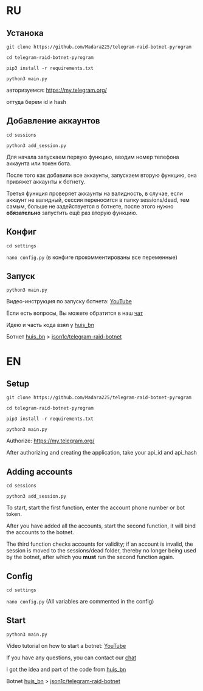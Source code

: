 # RU

## Устанока

`git clone https://github.com/Madara225/telegram-raid-botnet-pyrogram`

`cd telegram-raid-botnet-pyrogram`

`pip3 install -r requirements.txt`

`python3 main.py`

авторизуемся: https://my.telegram.org/

оттуда берем id и hash

## Добавление аккаунтов
`cd sessions`

`python3 add_session.py`

Для начала запускаем первую функцию, вводим номер телефона аккаунта или токен бота.

После того как добавили все аккаунты, запускаем вторую функцию, она привяжет аккаунты к ботнету.

Третья функция проверяет аккаунты на валидность, в случае, если аккаунт не валидный, сессия переносится в папку sessions/dead, тем самым, больше не задействуется в ботнете, после этого нужно **обязательно** запустить ещё раз вторую функцию.
 
## Конфиг
`cd settings`

`nano config.py` (в конфиге прокомментированы все переменные)

## Запуск

`python3 main.py`
 
Видео-инструкция по запуску ботнета: [YouTube](https://www.youtube.com/watch?v=DKKpfHzMR78)

Если есть вопросы, Вы можете обратится в наш [чат](https://t.me/pepe_devs)

Идею и часть кода взял у [huis_bn](https://t.me/huis_bn)

Ботнет [huis_bn](https://t.me/huis_bn) > [json1c/telegram-raid-botnet](https://github.com/json1c/telegram-raid-botnet)

# EN

## Setup

`git clone https://github.com/Madara225/telegram-raid-botnet-pyrogram`

`cd telegram-raid-botnet-pyrogram`

`pip3 install -r requirements.txt`

`python3 main.py`

Authorize: https://my.telegram.org/

After authorizing and creating the application, take your api_id and api_hash

## Adding accounts
`cd sessions`

`python3 add_session.py`

To start, start the first function, enter the account phone number or bot token.

After you have added all the accounts, start the second function, it will bind the accounts to the botnet.

The third function checks accounts for validity; if an account is invalid, the session is moved to the sessions/dead folder, thereby no longer being used by the botnet, after which you **must** run the second function again.
 

 
## Config
`cd settings`

`nano config.py` (All variables are commented in the config)

## Start

`python3 main.py`
 
Video tutorial on how to start a botnet: [YouTube](https://www.youtube.com/watch?v=DKKpfHzMR78)

If you have any questions, you can contact our [chat](https://t.me/pepe_devs)

I got the idea and part of the code from [huis_bn](https://t.me/huis_bn)

Botnet [huis_bn](https://t.me/huis_bn) > [json1c/telegram-raid-botnet](https://github.com/json1c/telegram-raid-botnet)
